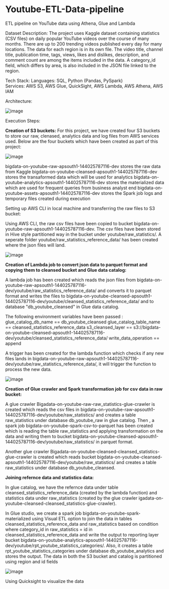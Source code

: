 # Youtube-ETL-Data-pipeline
ETL pipeline on YouTube data using Athena, Glue and Lambda

Dataset Description:
The project uses Kaggle dataset containing statistics (CSV files) on daily popular YouTube videos over
the course of many months. There are up to 200 trending videos published every day
for many locations. The data for each region is in its own file. The video title, channel
title, publication time, tags, views, likes and dislikes, description, and comment count
are among the items included in the data. A category_id field, which differs by area, is
also included in the JSON file linked to the region.

Tech Stack:
Languages: SQL, Python (Pandas, PySpark) <br>
Services: AWS S3, AWS Glue, QuickSight, AWS Lambda, AWS Athena, AWS IAM

Architecture:

![image](https://github.com/user-attachments/assets/b9ea32e6-8113-4f7e-b758-8194855c01e1)

Execution Steps:

**Creation of S3 buckets:**
For this project, we have created four S3 buckets to store our raw, clenased, analytics data and log files from AWS services used. Below are the four buckets which have been created as part of this project:

![image](https://github.com/user-attachments/assets/0e799074-7748-4a8f-9f90-e7c049287eb4)

bigdata-on-youtube-raw-apsouth1-144025787116-dev stores the raw data from Kaggle
bigdata-on-youtube-cleansed-apsouth1-144025787116-dev stores the transaformed data which will be used for analytics
bigdata-on-youtube-analytics-apsouth1-144025787116-dev stores the materialized data which are used for frequent queries from business analyst end
bigdata-on-youtube-assets-apsouth1-144025787116-dev stores the Spark job logs and temporary files created during execution

Setting up AWS CLI in local machine and transferring the raw files to S3 bucket:

Using AWS CLI, the raw csv files have been copied to bucket bigdata-on-youtube-raw-apsouth1-144025787116-dev. The csv files have been stored in Hive style partitioned way in the bucket under youtube/raw_statistics/. A seperate folder youtube/raw_statistics_reference_data/ has been created where the json files will land. 

![image](https://github.com/user-attachments/assets/5498ba94-ef50-4341-bb22-b676f6192dcc)

**Creation of Lambda job to convert json data to parquet format and copying them to cleansed bucket and Glue data catalog:**

A lambda job has been created which reads the json files from bigdata-on-youtube-raw-apsouth1-144025787116-dev/youtube/raw_statistics_reference_data/ and converts it to parquet format and writes the files to bigdata-on-youtube-cleansed-apsouth1-144025787116-dev/youtube/cleansed_statistics_reference_data/ and to database "db_youtube_cleansed" in Glue data catalog. 

The following environment variables have been passed :
glue_catalog_db_name == db_youtube_cleansed
glue_catalog_table_name == cleansed_statistics_reference_data
s3_cleansed_layer == s3://bigdata-on-youtube-cleansed-apsouth1-144025787116-dev/youtube/cleansed_statistics_reference_data/
write_data_operation == append

A trigger has been created for the lambda function which checks if any new files lands in bigdata-on-youtube-raw-apsouth1-144025787116-dev/youtube/raw_statistics_reference_data/, it will trigger the function to process the new data. 

![image](https://github.com/user-attachments/assets/9e32787b-0ee0-4f96-a475-a99cb0d27101)

**Creation of Glue crawler and Spark transformation job for csv data in raw bucket:**

A glue crawler Bigadata-on-youtube-raw-raw_statistics-glue-crawler is created which reads the csv files in bigdata-on-youtube-raw-apsouth1-144025787116-dev/youtube/raw_statistics/ and creates a table raw_statistics under database db_youtube_raw in glue catalog. Then , a spark job bigdata-on-youtube-spark-csv-to-parquet has been created which is reading the table raw_statistics and applying transformation on the data and writing them to bucket bigdata-on-youtube-cleansed-apsouth1-144025787116-dev/youtube/raw_statistics/ in parquet format. 

Another glue crawler Bigadata-on-youtube-cleansed-cleansed_statistics-glue-crawler is created which reads bucket bigdata-on-youtube-cleansed-apsouth1-144025787116-dev/youtube/raw_statistics/ and creates a table raw_statistics under database db_youtube_cleansed. 

**Joining refernce data and statistics data:**

In glue catalog, we have the refernce data under table cleansed_statistics_reference_data (created by the lambda function) and statistics data under raw_statistics (created by the glue crawler igadata-on-youtube-cleansed-cleansed_statistics-glue-crawler).

In Glue studio, we create a spark job bigdata-on-youtube-spark-materialized using Visual ETL option to join the data in tables cleansed_statistics_reference_data and raw_statistics based on condition where category_id in raw_statistics = id in cleansed_statistics_reference_data and write the output to reporting layer bucket bigdata-on-youtube-analytics-apsouth1-144025787116-dev/youtube/rpt_youtube_statistics_categories/. Also, it creates a table rpt_youtube_statistics_categories under database db_youtube_analytics and stores the output. The data in both the S3 bucket and catalog is partitioned using region and id fields

![image](https://github.com/user-attachments/assets/f7b6aefa-1ae5-48be-9740-06531ac277be)

Using Quicksight to visualize the data








